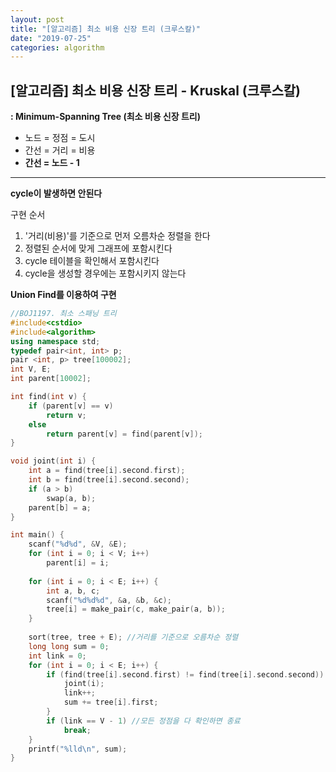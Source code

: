 ```yaml
---
layout: post
title: "[알고리즘] 최소 비용 신장 트리 (크루스칼)"
date: "2019-07-25"
categories: algorithm
---
```


## [알고리즘] 최소 비용 신장 트리 - Kruskal (크루스칼)

**: Minimum-Spanning Tree (최소 비용 신장 트리)**

- 노드 = 정점 = 도시
- 간선 = 거리 = 비용
- **간선  = 노드 - 1**

------

**cycle이 발생하면 안된다**

구현 순서

1. '거리(비용)'를 기준으로 먼저 오름차순 정렬을 한다
2. 정렬된 순서에 맞게 그래프에 포함시킨다
3. cycle 테이블을 확인해서 포함시킨다
4. cycle을 생성할 경우에는 포함시키지 않는다

**Union Find를 이용하여 구현**

```c++
//BOJ1197. 최소 스패닝 트리
#include<cstdio>
#include<algorithm>
using namespace std;
typedef pair<int, int> p;
pair <int, p> tree[100002];
int V, E;
int parent[10002];

int find(int v) {
	if (parent[v] == v)
		return v;
	else
		return parent[v] = find(parent[v]);
}

void joint(int i) {
	int a = find(tree[i].second.first);
	int b = find(tree[i].second.second);
	if (a > b)
		swap(a, b);
	parent[b] = a;
}

int main() {
	scanf("%d%d", &V, &E);
	for (int i = 0; i < V; i++)
		parent[i] = i;
	
    for (int i = 0; i < E; i++) {
		int a, b, c;
		scanf("%d%d%d", &a, &b, &c);
		tree[i] = make_pair(c, make_pair(a, b));
	}
    
	sort(tree, tree + E); //거리를 기준으로 오름차순 정렬
	long long sum = 0;
	int link = 0;
	for (int i = 0; i < E; i++) {
		if (find(tree[i].second.first) != find(tree[i].second.second)) {
			joint(i);
			link++;
			sum += tree[i].first;
		}
		if (link == V - 1) //모든 정점을 다 확인하면 종료
			break;
	}
	printf("%lld\n", sum);
}
```

